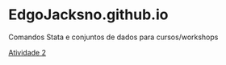 # EdgoJacksno.github.io
Comandos Stata e conjuntos de dados para cursos/workshops

<a href="https://github.com/EdgoJacksno/EdgoJacksno.github.io/blob/613947ca4075d0422d71d00cbf6d4567b9defabb/Atividade%202.dta" download>Atividade 2</a>
